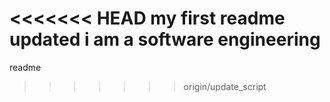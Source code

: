 <<<<<<< HEAD
my first readme updated
i am a software engineering
=======
readme
>>>>>>> origin/update_script
